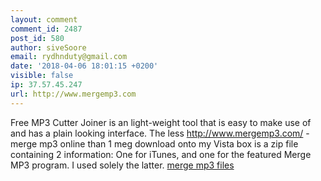 ```yaml
---
layout: comment
comment_id: 2487
post_id: 580
author: siveSoore
email: rydhnduty@gmail.com
date: '2018-04-06 18:01:15 +0200'
visible: false
ip: 37.57.45.247
url: http://www.mergemp3.com
---
```

Free MP3 Cutter Joiner is an light-weight tool that is easy to make use of and has a plain looking interface. The less http://www.mergemp3.com/ - merge mp3 online than 1 meg download onto my Vista box is a zip file containing 2 information: One for iTunes, and one for the featured Merge MP3 program. I used solely the latter. <a href="http://www.mergemp3.com/">merge mp3 files</a>
